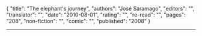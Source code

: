 {
"title": "The elephant's journey",
"authors": "José Saramago",
"editors": "",
"translator": "",
"date": "2010-08-01",
"rating": "",
"re-read": "",
"pages": "208",
"non-fiction": "",
"comic": "",
"published": "2008"
}

---
